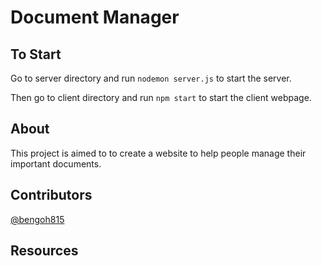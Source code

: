 # Document Manager

## To Start

Go to server directory and run `nodemon server.js` to start the server.

Then go to client directory and run `npm start` to start the client webpage.

## About

This project is aimed to to create a website to help people manage their important documents.

## Contributors

[@bengoh815](https://github.com/bengoh815)

## Resources
